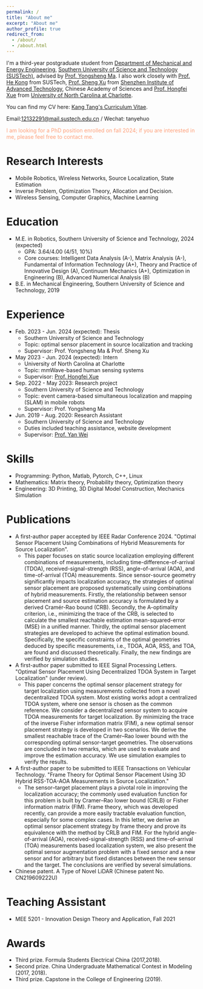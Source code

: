 ```yaml
---
permalink: /
title: "About me"
excerpt: "About me"
author_profile: true
redirect_from: 
  - /about/
  - /about.html
---
```


I'm a third-year postgraduate student from [Department of Mechanical and Energy Engineering](https://mee.sustech.edu.cn/), [Southern University of Science and Technology (SUSTech)](https://www.sustech.edu.cn/en/), advised by [Prof. Yongsheng Ma](https://faculty.sustech.edu.cn/mays/en/). I also work closely with [Prof. He Kong](https://scholar.google.com.au/citations?user=MSuIvW4AAAAJ&hl=en) from SUSTech, [Prof. Sheng Xu](https://www.researchgate.net/profile/Sheng-Xu-8) from [Shenzhen Institute of Advanced Technology](http://english.siat.cas.cn/), Chinese Academy of Sciences and [Prof. Hongfei Xue](https://havocfixer.github.io/) from [University of North Carolina at Charlotte](https://www.charlotte.edu/).

You can find my CV here: [Kang Tang's Curriculum Vitae](../files/CV_Tang.pdf).

Email:12132291@mail.sustech.edu.cn / Wechat: tanyehuo

<font color=LightSalmon> I am looking for a PhD position enrolled on fall 2024; if you are interested in me, please feel free to contact me.</font><br/>

Research Interests
======
* Mobile Robotics, Wireless Networks, Source Localization, State Estimation
* Inverse Problem, Optimization Theory, Allocation and Decision.
* Wireless Sensing, Computer Graphics, Machine Learning

Education
======
* M.E. in Robotics, Southern University of Science and Technology, 2024 (expected)
  * GPA: 3.64/4.00 (4/51, 10%)
  * Core courses: Intelligent Data Analysis (A-), Matrix Analysis (A-), Fundamental of Information Technology (A+), Theory and Practice of Innovative Design (A), Continuum Mechanics (A+), Optimization in Engineering (B), Advanced Numerical Analysis (B)
* B.E. in Mechanical Engineering, Southern University of Science and Technology, 2019

Experience
======
* Feb. 2023 - Jun. 2024 (expected): Thesis
  * Southern University of Science and Technology
  * Topic: optimal sensor placement in source localization and tracking
  * Supervisor: Prof. Yongsheng Ma & Prof. Sheng Xu
* May 2023 - Jun. 2024 (expected): Intern
  * University of North Carolina at Charlotte
  * Topic: mmWave-based human sensing systems
  * Supervisor: [Prof. Hongfei Xue](https://havocfixer.github.io/)
* Sep. 2022 - May 2023: Research project
  * Southern University of Science and Technology
  * Topic: event camera-based simultaneous localization and mapping (SLAM) in mobile robots
  * Supervisor: Prof. Yongsheng Ma
* Jun. 2019 - Aug. 2020: Research Assistant
  * Southern University of Science and Technology
  * Duties included teaching assistance, website development
  * Supervisor: [Prof. Yan Wei](https://www.sustech.edu.cn/en/faculties/weiyan.html)
  
Skills
======
* Programming: Python, Matlab, Pytorch, C++, Linux
* Mathematics: Matrix theory, Probability theory, Optimization theory
* Engineering: 3D Printing, 3D Digital Model Construction, Mechanics Simulation

Publications
======
* A first-author paper accepted by IEEE Radar Conference 2024. "Optimal Sensor Placement Using Combinations of Hybrid Measurements for Source Localization".
  * This paper focuses on static source localization employing different combinations of measurements, including time-difference-of-arrival (TDOA), received-signal-strength (RSS), angle-of-arrival (AOA), and time-of-arrival (TOA) measurements. Since sensor-source geometry significantly impacts localization accuracy, the strategies of optimal sensor placement are proposed systematically using combinations of hybrid measurements. Firstly, the relationship between sensor placement and source estimation accuracy is formulated by a derived Cramér-Rao bound (CRB). Secondly, the A-optimality criterion, i.e., minimizing the trace of the CRB, is selected to calculate the smallest reachable estimation mean-squared-error (MSE) in a unified manner. Thirdly, the optimal sensor placement strategies are developed to achieve the optimal estimation bound. Specifically, the specific constraints of the optimal geometries deduced by specific measurements, i.e., TDOA, AOA, RSS, and TOA, are found and discussed theoretically. Finally, the new findings are verified by simulation studies.
* A first-author paper submitted to IEEE Signal Processing Letters. "Optimal Sensor Placement Using Decentralized TDOA System in Target Localization" (under review).
  * This paper concerns the optimal sensor placement strategy for target localization using measurements collected from a novel decentralized TDOA system. Most existing works adopt a centralized TDOA system, where one sensor is chosen as the common reference. We consider a decentralized sensor system to acquire TDOA measurements for target localization. By minimizing the trace of the inverse Fisher information matrix (FIM), a new optimal sensor placement strategy is developed in two scenarios. We derive the smallest reachable trace of the Cramér–Rao lower bound with the corresponding optimal sensor-target geometries. The observations are concluded in two remarks, which are used to evaluate and improve the estimation accuracy. We use simulation examples to verify the results.
* A first-author paper to be submitted to IEEE Transactions on Vehicular Technology. "Frame Theory for Optimal Sensor Placement Using 3D Hybrid RSS-TOA-AOA Measurements in Source Localization."
  * The sensor–target placement plays a pivotal role in improving the localization accuracy; the commonly used evaluation function for this problem is built by Cramer–Rao lower bound (CRLB) or Fisher information matrix (FIM). Frame theory, which was developed recently, can provide a more easily tractable evaluation function, especially for some complex cases. In this letter, we derive an optimal sensor placement strategy by frame theory and prove its equivalence with the method by CRLB and FIM. For the hybrid angle-of-arrival (AOA), received-signal-strength (RSS) and time-of-arrival (TOA) measurements based localization system, we also present the optimal sensor augmentation problem with a fixed sensor and a new sensor and for arbitrary but fixed distances between the new sensor and the target. The conclusions are verified by several simulations.
* Chinese patent. A Type of Novel LiDAR (Chinese patent No. CN219609222U)
  
Teaching Assistant
======
* MEE 5201 - Innovation Design Theory and Application, Fall 2021

Awards
======
* Third prize. Formula Students Electrical China (2017,2018).
* Second prize. China Undergraduate Mathematical Contest in Modeling (2017, 2018).
* Third prize. Capstone in the College of Engineering (2019).
